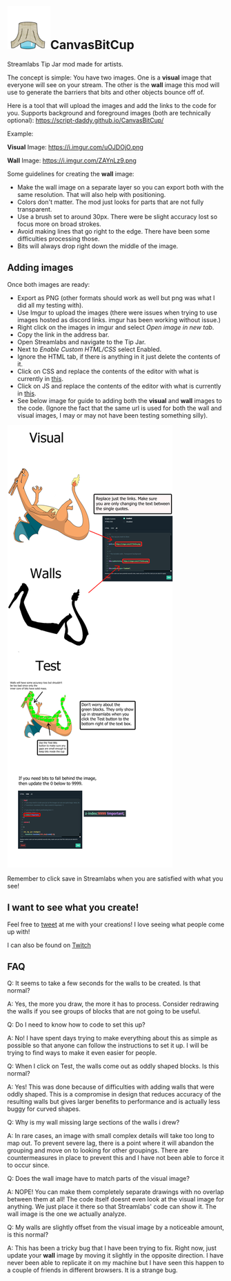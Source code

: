 
# <img src="logo.png"  width="100px"/>CanvasBitCup
Streamlabs Tip Jar mod made for artists.


The concept is simple: You have two images. One is a **visual** image that everyone will see on your stream. The other is the **wall** image this mod will use to generate the barriers that bits and other objects bounce off of.

Here is a tool that will upload the images and add the links to the code for you. Supports background and foreground images (both are technically optional):
https://script-daddy.github.io/CanvasBitCup/


Example:

**Visual** Image: https://i.imgur.com/uOJDOjO.png

**Wall** Image: https://i.imgur.com/ZAYnLz9.png

Some guidelines for creating the **wall** image:
- Make the wall image on a separate layer so you can export both with the same resolution. That will also help with positioning.
- Colors don't matter. The mod just looks for parts that are not fully transparent.
- Use a brush set to around 30px. There were be slight accuracy lost so focus more on broad strokes.
- Avoid making lines that go right to the edge. There have been some difficulties processing those.
- Bits will always drop right down the middle of the image.



## Adding images


Once both images are ready:
- Export as PNG (other formats should work as well but png was what I did all my testing with).
- Use Imgur to upload the images (there were issues when trying to use images hosted as discord links. imgur has been working without issue.)
- Right click on the images in imgur and select *Open image in new tab*.
- Copy the link in the address bar.
- Open Streamlabs and navigate to the Tip Jar.
- Next to *Enable Custom HTML/CSS* select Enabled.
- Ignore the HTML tab, if there is anything in it just delete the contents of it.
- Click on CSS and replace the contents of the editor with what is currently in [this](./src/CSS.css).
- Click on JS and replace the contents of the editor with what is currently in [this](./src/JavaScript.js).
- See below image for guide to adding both the **visual** and **wall** images to the code. (Ignore the fact that the same url is used for both the wall and visual images, I may or may not have been testing something silly).



![visual setup guide](visual_setup_guide.png)


Remember to click save in Streamlabs when you are satisfied with what you see!

## I want to see what you create!
Feel free to [tweet](https://twitter.com/_Script_Daddy_) at me with your creations! I love seeing what people come up with!

I can also be found on [Twitch](https://www.twitch.tv/script_daddy)

## FAQ

Q: It seems to take a few seconds for the walls to be created. Is that normal?

A: Yes, the more you draw, the more it has to process. Consider redrawing the walls if you see groups of blocks that are not going to be useful.

Q: Do I need to know how to code to set this up?

A: No! I have spent days trying to make everything about this as simple as possible so that anyone can follow the instructions to set it up. I will be trying to find ways to make it even easier for people.

Q: When I click on Test, the walls come out as oddly shaped blocks. Is this normal?

A: Yes! This was done because of difficulties with adding walls that were oddly shaped. This is a compromise in design that reduces accuracy of the resulting walls but gives larger benefits to performance and is actually less buggy for curved shapes.


Q: Why is my wall missing large sections of the walls i drew?

A: In rare cases, an image with small complex details will take too long to map out. To prevent severe lag, there is a point where it will abandon the grouping and move on to looking for other groupings. There are countermeasures in place to prevent this and I have not been able to force it to occur since.


Q: Does the wall image have to match parts of the visual image?

A: NOPE! You can make them completely separate drawings with no overlap between them at all! The code itself doesnt even look at the visual image for anything. We just place it there so that Streamlabs' code can show it. The wall image is the one we actually analyze.


Q: My walls are slightly offset from the visual image by a noticeable amount, is this normal?

A: This has been a tricky bug that I have been trying to fix. Right now, just update your **wall** image by moving it slightly in the opposite direction. I have never been able to replicate it on my machine but I have seen this happen to a couple of friends in different browsers. It is a strange bug.
